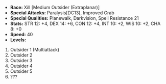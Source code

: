 - **Race:** Xill [Medium Outsider (Extraplanar)]
- **Special Attacks:** Paralysis[DC13], Improved Grab
- **Special Qualities:** Planewalk, Darkvision, Spell Resistance 21
- **Stats:** STR 12: +4, DEX 14: +6, CON 12: +4, INT 10: +2, WIS 10: +2, CHA 8: +0
- **Speed:** 40
- **Levels:**
 1. Outsider 1 (Multiattack) 
 2. Outsider 2 
 3. Outsider 3  
 4. Outsider 4 
 5. Outsider 5 
 6. ???
